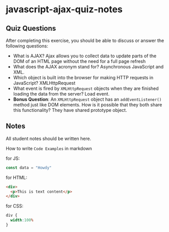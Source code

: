 # javascript-ajax-quiz-notes

## Quiz Questions

After completing this exercise, you should be able to discuss or answer the following questions:

- What is AJAX?
Ajax allows you to collect data to update parts of the DOM of an HTML page without the need for a full page refresh
- What does the AJAX acronym stand for?
Asynchronous JavaScript and XML.
- Which object is built into the browser for making HTTP requests in JavaScript?
XMLHttpRequest
- What event is fired by `XMLHttpRequest` objects when they are finished loading the data from the server?
Load event.
- **Bonus Question**: An `XMLHttpRequest` object has an `addEventListener()` method just like DOM elements. How is it possible that they both share this functionality?
They have shared prototype object.

## Notes

All student notes should be written here.


How to write `Code Examples` in markdown

for JS:
```javascript
const data = "Howdy"
```

for HTML:
```html
<div>
  <p>This is text content</p>
</div>
```

for CSS:
```css
div {
  width:100%
}
```

